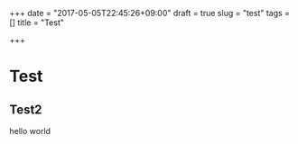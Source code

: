 +++
date = "2017-05-05T22:45:26+09:00"
draft = true
slug = "test"
tags = []
title = "Test"

+++

Test
====

## Test2

hello world
